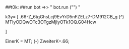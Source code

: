 ##t0k:
##run bot =>> " bot.run ("") "

k3y= [
.66-Z_6tgGhsLcj9EvYrD5nFZELz7-DM912CB_g 
(^)
MTIyODQwOTc3OTgzMjIyOTk1OQ.G04Hcw

]


EinerK = MT;
(-)
ZweiterK=.66;


